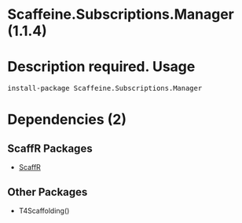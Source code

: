 ﻿Scaffeine.Subscriptions.Manager (1.1.4)
======
Description required.
Usage
======
<pre>install-package Scaffeine.Subscriptions.Manager</pre>
Dependencies (2)
=====

ScaffR Packages
------
* [ScaffR](https://github.com/wcpro/ScaffR/tree/master/src/ScaffR)

Other Packages
------
* T4Scaffolding()
